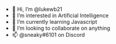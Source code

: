 - 👋 Hi, I’m @lukewb21
- 👀 I’m interested in Artificial Intelligence
- 🌱 I’m currently learning Javascript
- 💞️ I’m looking to collaborate on anything
- 📫 @sneaky#6101 on Discord

<!---
lukewb21/lukewb21 is a ✨ special ✨ repository because its `README.md` (this file) appears on your GitHub profile.
You can click the Preview link to take a look at your changes.
--->
